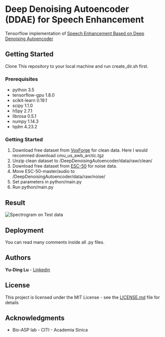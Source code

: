 # Deep Denoising Autoencoder (DDAE) for Speech Enhancement


Tensorflow implementation of [Speech Enhancement Based on Deep Denoising Autoencoder](https://www.isca-speech.org/archive/archive_papers/interspeech_2013/i13_0436.pdf)

## Getting Started

<!-- These instructions will get you a copy of the project up and running on your local machine for development and testing purposes. See deployment for notes on how to deploy the project on a live system. -->

Clone This repository to your local machine and run create_dir.sh first.

### Prerequisites

* python                 3.5
* tensorflow-gpu         1.8.0
* scikit-learn           0.19.1
* scipy                  1.1.0
* h5py                   2.7.1
* librosa                0.5.1
* numpy                  1.14.3
* tqdm                   4.23.2

### Getting Started

1. Download free dataset from [VoxForge](http://www.repository.voxforge1.org/downloads/SpeechCorpus/Trunk/Audio/Original/16kHz_16bit/) for clean data. Here I would recommed download cmu_us_awb_arctic.tgz
2. Unzip clean dataset to /DeepDenoisingAutoencoder/data/raw/clean/
3. Download free dataset from [ESC-50](https://github.com/karoldvl/ESC-50) for noise data. 
4. Move ESC-50-master/audio to /DeepDenoisingAutoencoder/data/raw/noise/
5. Set parameters in python/main.py
6. Run python/main.py

## Result

![Spectrogram on Test data](https://github.com/jonlu0602/DeepDenoisingAutoencoder/blob/master/pic1.png)

## Deployment

You can read many comments inside all .py files.

## Authors

**Yu-Ding Lu** - [Linkedin](https://www.linkedin.com/in/yu-ding-lu-40231b139/)

## License

This project is licensed under the MIT License - see the [LICENSE.md](LICENSE.md) file for details

## Acknowledgments

* Bio-ASP lab - CITI - Academia Sinica
